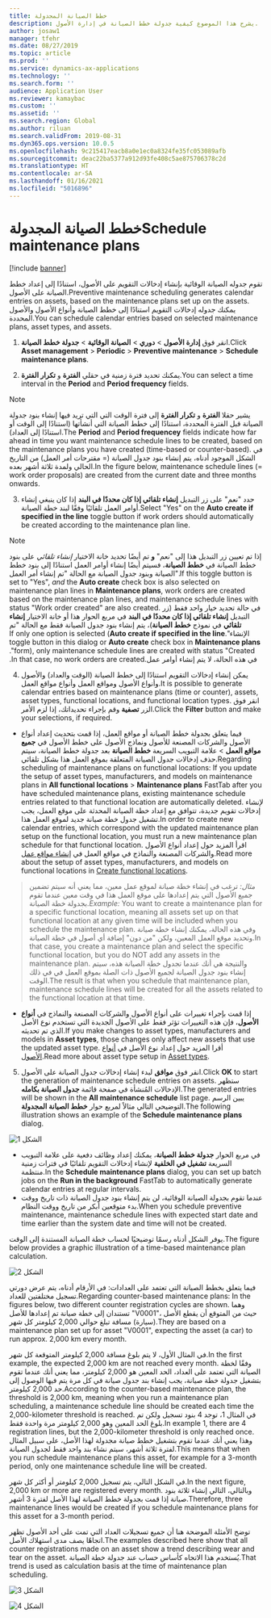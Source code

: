 ```yaml
---
title: خطط الصيانة المجدولة
description: يشرح هذا الموضوع كيفية جدولة خطط الصيانة في إدارة الأصول.
author: josaw1
manager: tfehr
ms.date: 08/27/2019
ms.topic: article
ms.prod: ''
ms.service: dynamics-ax-applications
ms.technology: ''
ms.search.form: ''
audience: Application User
ms.reviewer: kamaybac
ms.custom: ''
ms.assetid: ''
ms.search.region: Global
ms.author: riluan
ms.search.validFrom: 2019-08-31
ms.dyn365.ops.version: 10.0.5
ms.openlocfilehash: 9c215417eacb8a0e1ec0a8324fe35fc053089afb
ms.sourcegitcommit: deac22ba5377a912d93fe408c5ae875706378c2d
ms.translationtype: HT
ms.contentlocale: ar-SA
ms.lasthandoff: 01/16/2021
ms.locfileid: "5016896"
---
```

# <a name="schedule-maintenance-plans"></a><span data-ttu-id="27b28-103">خطط الصيانة المجدولة</span><span class="sxs-lookup"><span data-stu-id="27b28-103">Schedule maintenance plans</span></span>

[!include [banner](../../includes/banner.md)]

 

<span data-ttu-id="27b28-104">تقوم جدوله الصيانة الوقائية بإنشاء إدخالات التقويم على الأصول، استنادًا إلى إعداد خطط الصيانة على الأصول.</span><span class="sxs-lookup"><span data-stu-id="27b28-104">Preventive maintenance scheduling generates calendar entries on assets, based on the maintenance plans set up on the assets.</span></span> <span data-ttu-id="27b28-105">يمكنك جدوله إدخالات التقويم استنادًا إلى خطط الصيانة وأنواع الأصول والأصول المحددة.</span><span class="sxs-lookup"><span data-stu-id="27b28-105">You can schedule calendar entries based on selected maintenance plans, asset types, and assets.</span></span>

1. <span data-ttu-id="27b28-106">انقر فوق **إدارة الأصول** > **دوري** > **الصيانة الوقائية** > **جدولة خطط الصيانة**.</span><span class="sxs-lookup"><span data-stu-id="27b28-106">Click **Asset management** > **Periodic** > **Preventive maintenance** > **Schedule maintenance plans**.</span></span>

2. <span data-ttu-id="27b28-107">يمكنك تحديد فترة زمنية في حقلي **الفترة** و **تكرار الفترة**.</span><span class="sxs-lookup"><span data-stu-id="27b28-107">You can select a time interval in the **Period** and **Period frequency** fields.</span></span>

>[!NOTE]
><span data-ttu-id="27b28-108">يشير حقلا **الفترة** و **تكرار الفترة** إلى فترة الوقت التي التي تريد فيها إنشاء بنود جدولة الصيانة قبل الفترة المحددة، استنادًا إلى خطط الصيانة التي أنشأتها (استنادًا إلى الوقت أو استنادًا إلى العداد).</span><span class="sxs-lookup"><span data-stu-id="27b28-108">The **Period** and **Period frequencey** fields indicate how far ahead in time you want maintenance schedule lines to be created, based on the maintenance plans you have created (time-based or counter-based).</span></span> <span data-ttu-id="27b28-109">في الشكل الموجود أدناه، يتم إنشاء بنود جدول الصيانة (= مقترحات أمر العمل) من التاريخ الحالي ولمدة ثلاثة أشهر بعده.</span><span class="sxs-lookup"><span data-stu-id="27b28-109">In the figure below, maintenance schedule lines (= work order proposals) are created from the current date and three months onwards.</span></span>

3. <span data-ttu-id="27b28-110">حدد "نعم" على زر التبديل **إنشاء تلقائي إذا كان محددًا في البند** إذا كان ينبغي إنشاء أوامر العمل تلقائيًا وفقًا لبند خطة الصيانة.</span><span class="sxs-lookup"><span data-stu-id="27b28-110">Select "Yes" on the **Auto create if specified in the line** toggle button if work orders should automatically be created according to the maintenance plan line.</span></span>

>[!NOTE]
><span data-ttu-id="27b28-111">إذا تم تعيين زر التبديل هذا إلى "نعم" **و** تم أيضًا تحديد خانة الاختيار *إنشاء تلقائي* على بنود خطط الصيانة في **خطط الصيانة**، فسيتم أيضًا إنشاء أوامر العمل استنادًا إلى بنود خطط الصيانة وبنود جدول الصيانة مع الحالة "تم إنشاء أمر العمل".</span><span class="sxs-lookup"><span data-stu-id="27b28-111">If this toggle button is set to "Yes", *and* the **Auto create** check box is also selected on maintenance plan lines in **Maintenance plans**, work orders are created based on the maintenance plan lines, and maintenance schedule lines with status "Work order created" are also created.</span></span> <span data-ttu-id="27b28-112">في حالة تحديد خيار واحد فقط (زر التبديل **إنشاء تلقائي إذا كان محددًا في البند‬‏‫** في مربع الحوار هذا أو خانة الاختيار **إنشاء تلقائي** في نموذج **خطط الصيانة**)، يتم إنشاء بنود جدول الصيانة فقط مع الحالة "تم الإنشاء".</span><span class="sxs-lookup"><span data-stu-id="27b28-112">If only one option is selected (**Auto create if specified in the line** toggle button in this dialog or **Auto create** check box in **Maintenance plans** form), only maintenance schedule lines are created with status "Created".</span></span> <span data-ttu-id="27b28-113">في هذه الحالة، لا يتم إنشاء أوامر عمل.</span><span class="sxs-lookup"><span data-stu-id="27b28-113">In that case, no work orders are created.</span></span>

4. <span data-ttu-id="27b28-114">يمكن إنشاء إدخالات التقويم استنادًا إلى خطط الصيانة (الوقت والعداد) والأصول وأنواع الأصول ومواقع العمل وأنواع مواقع العمل.</span><span class="sxs-lookup"><span data-stu-id="27b28-114">It is possible to generate calendar entries based on maintenance plans (time or counter), assets, asset types, functional locations, and functional location types.</span></span> <span data-ttu-id="27b28-115">انقر فوق الزر **تصفية** وقم بإجراء تحديداتك، إذا لزم الأمر.</span><span class="sxs-lookup"><span data-stu-id="27b28-115">Click the **Filter** button and make your selections, if required.</span></span>

- <span data-ttu-id="27b28-116">فيما يتعلق بجدولة خطط الصيانة أو مواقع العمل، إذا قمت بتحديث إعداد أنواع الأصول والشركات المصنعة للأصول ونماذج الأصول على خطط الأصول في **جميع مواقع العمل** > علامة التبويب السريعة **خطط الصيانة** بعد جدولة خطط الصيانة، سيتم حذف إدخالات جدول الصيانة المتعلقة بموقع العمل هذا بشكل تلقائي.</span><span class="sxs-lookup"><span data-stu-id="27b28-116">Regarding scheduling of maintenance plans on functional locations: If you update the setup of asset types, manufacturers, and models on maintenance plans in **All functional locations** > **Maintenance plans** FastTab after you have scheduled maintenance plans, existing maintenance schedule entries related to that functional location are automatically deleted.</span></span> <span data-ttu-id="27b28-117">لإنشاء إدخالات تقويم جديدة، تتوافق مع إعداد خطة الصيانة المحدثة على موقع العمل، يجب تشغيل جدول خطة صيانة جديد لموقع العمل هذا.</span><span class="sxs-lookup"><span data-stu-id="27b28-117">In order to create new calendar entries, which correspond with the updated maintenance plan setup on the functional location, you must run a new maintenance plan schedule for that functional location.</span></span> <span data-ttu-id="27b28-118">اقرأ المزيد حول إعداد أنواع الأصول والشركات المصنعة والنماذج في مواقع العمل في [إنشاء مواقع عمل](../functional-locations/create-functional-locations.md).</span><span class="sxs-lookup"><span data-stu-id="27b28-118">Read more about the setup of asset types, manufacturers, and models on functional locations in [Create functional locations](../functional-locations/create-functional-locations.md).</span></span>

><span data-ttu-id="27b28-119">*مثال:* ترغب في إنشاء خطة صيانة لموقع عمل معين، مما يعني أنه سيتم تضمين جميع الأصول التي يتم إعدادها على موقع العمل هذا في وقت معين عندما تقوم بجدولة خطة الصيانة.</span><span class="sxs-lookup"><span data-stu-id="27b28-119">*Example:* You want to create a maintenance plan for a specific functional location, meaning all assets set up on that functional location at any given time will be included when you schedule the maintenance plan.</span></span> <span data-ttu-id="27b28-120">وفي هذه الحالة، يمكنك إنشاء خطة صيانة وتحديد موقع العمل المعين، ولكن "من دون" إضافة أي أصول في خطة الصيانة.</span><span class="sxs-lookup"><span data-stu-id="27b28-120">In that case, you create a maintenance plan and select the specific functional location, but you do NOT add any assets in the maintenance plan.</span></span> <span data-ttu-id="27b28-121">والنتيجة هي أنك عندما تجدول خطة الصيانة هذه، سيتم إنشاء بنود جدول الصيانة لجميع الأصول ذات الصلة بموقع العمل في في ذلك الوقت.</span><span class="sxs-lookup"><span data-stu-id="27b28-121">The result is that when you schedule that maintenance plan, maintenance schedule lines will be created for all the assets related to the functional location at that time.</span></span>

- <span data-ttu-id="27b28-122">إذا قمت بإجراء تغييرات على أنواع الأصول والشركات المصنعة والنماذج في **أنواع الأصول**، فإن هذه التغييرات تؤثر فقط على الأصول الجديدة التي تستخدم نوع الأصل الذي تم تحديثه.</span><span class="sxs-lookup"><span data-stu-id="27b28-122">If you make changes to asset types, manufacturers and models in **Asset types**, those changes only affect new assets that use the updated asset type.</span></span> <span data-ttu-id="27b28-123">أقرا المزيد حول إعداد نوع الأصل في [أنواع الأصول](../setup-for-objects/object-types.md).</span><span class="sxs-lookup"><span data-stu-id="27b28-123">Read more about asset type setup in [Asset types](../setup-for-objects/object-types.md).</span></span>  

5. <span data-ttu-id="27b28-124">انقر فوق **موافق** لبدء إنشاء إدخالات جدول الصيانة على الأصول.</span><span class="sxs-lookup"><span data-stu-id="27b28-124">Click **OK** to start the generation of maintenance schedule entries on assets.</span></span> <span data-ttu-id="27b28-125">ستظهر الإدخالات المُنشأة في صفحة قائمة **جدول الصيانة بكامله**.</span><span class="sxs-lookup"><span data-stu-id="27b28-125">The generated entries will be shown in the **All maintenance schedule** list page.</span></span> <span data-ttu-id="27b28-126">يبين الرسم التوضيحي التالي مثالاً لمربع حوار **‏‫خطط الصيانة المجدولة‬**.</span><span class="sxs-lookup"><span data-stu-id="27b28-126">The following illustration shows an example of the **Schedule maintenance plans** dialog.</span></span>

![الشكل 1](media/09-preventive-maintenance.png)

- <span data-ttu-id="27b28-128">في مربع الحوار **جدولة خطط الصيانة**، يمكنك إعداد وظائف دفعية على علامة التبويب السريعة **تشغيل في الخلفية** لإنشاء إدخالات التقويم تلقائيًا في فترات زمنية منتظمة.</span><span class="sxs-lookup"><span data-stu-id="27b28-128">In the **Schedule maintenance plans** dialog, you can set up batch jobs on the **Run in the background** FastTab to automatically generate calendar entries at regular intervals.</span></span>  
- <span data-ttu-id="27b28-129">عندما تقوم بجدولة الصيانة الوقائية، لن يتم إنشاء بنود جدول الصيانة ذات تاريخ ووقت بدء متوقعين أبكر من تاريخ ووقت النظام.</span><span class="sxs-lookup"><span data-stu-id="27b28-129">When you schedule preventive maintenance, maintenance schedule lines with expected start date and time earlier than the system date and time will not be created.</span></span>  

<span data-ttu-id="27b28-130">يوفر الشكل أدناه رسمًا توضيحيًا لحساب خطة الصيانة المستندة إلى الوقت.</span><span class="sxs-lookup"><span data-stu-id="27b28-130">The figure below provides a graphic illustration of a time-based maintenance plan calculation.</span></span>  

![الشكل 2](media/10-preventive-maintenance.jpg)

<span data-ttu-id="27b28-132">فيما يتعلق بخطط الصيانة التي تعتمد على العدادات: في الأرقام أدناه، يتم عرض دورتي تسجيل مختلفتين للعداد.</span><span class="sxs-lookup"><span data-stu-id="27b28-132">Regarding counter-based maintenance plans: In the figures below, two different counter registration cycles are shown.</span></span> <span data-ttu-id="27b28-133">وهما تستندان إلى خطة صيانة تم إعدادها للأصل "V0001"، حيث من المتوقع أن يقطع الأصل (سيارة) مسافة تبلغ حوالي 2,000 كيلومتر كل شهر.</span><span class="sxs-lookup"><span data-stu-id="27b28-133">They are based on a maintenance plan set up for asset "V0001", expecting the asset (a car) to run approx. 2,000 km every month.</span></span>

<span data-ttu-id="27b28-134">في المثال الأول، لا يتم بلوغ مسافة 2,000 كيلومتر المتوقعة كل شهر.</span><span class="sxs-lookup"><span data-stu-id="27b28-134">In the first example, the expected 2,000 km are not reached every month.</span></span> <span data-ttu-id="27b28-135">وفقًا لخطة الصيانة التي تعتمد على العداد، الحد المعين هو 2,000 كيلومتر، مما يعني أنك عندما تقوم بتشغيل جدولة خطة صيانة، يجب إنشاء بند جدول صيانة في كل مرة يتم فيها الوصول إلى حد 2,000 كيلومتر.</span><span class="sxs-lookup"><span data-stu-id="27b28-135">According to the counter-based maintenance plan, the threshold is 2,000 km, meaning when you run a maintenance plan scheduling, a maintenance schedule line should be created each time the 2,000-kilometer threshold is reached.</span></span> <span data-ttu-id="27b28-136">في المثال 1، توجد 4 بنود تسجيل ولكن تم بلوغ الحد المعين وهو 2,000 كيلومتر مرة واحدة فقط.</span><span class="sxs-lookup"><span data-stu-id="27b28-136">In example 1, there are 4 registration lines, but the 2,000-kilometer threshold is only reached once.</span></span> <span data-ttu-id="27b28-137">وهذا يعني أنك عندما تقوم بتشغيل خطط صيانة مجدولة لهذا الأصل، على سبيل المثال لفترة ثلاثة أشهر، سيتم نشاء بند واحد فقط لجدول الصيانة.</span><span class="sxs-lookup"><span data-stu-id="27b28-137">This means that when you run schedule maintenance plans this asset, for example for a 3-month period, only one maintenance schedule line will be created.</span></span>

<span data-ttu-id="27b28-138">في الشكل التالي، يتم تسجيل 2,000 كيلومتر أو أكثر كل شهر.</span><span class="sxs-lookup"><span data-stu-id="27b28-138">In the next figure, 2,000 km or more are registered every month.</span></span> <span data-ttu-id="27b28-139">وبالتالي، التالي إنشاء ثلاثة بنود صيانة إذا قمت بجدولة خطط الصيانة لهذا الأصل لفترة 3 أشهر.</span><span class="sxs-lookup"><span data-stu-id="27b28-139">Therefore, three maintenance lines would be created if you schedule maintenance plans for this asset for a 3-month period.</span></span> 

<span data-ttu-id="27b28-140">توضح الأمثلة الموضحة هنا أن جميع تسجيلات العداد التي تمت على أحد الأصول تظهر اتجاهًا يصف مدى استهلاك الأصل.</span><span class="sxs-lookup"><span data-stu-id="27b28-140">The examples described here show that all counter registrations made on an asset show a trend describing wear and tear on the asset.</span></span> <span data-ttu-id="27b28-141">يُستخدم هذا الاتجاه كأساس حساب عند جدولة خطة الصيانة.</span><span class="sxs-lookup"><span data-stu-id="27b28-141">That trend is used as calculation basis at the time of maintenance plan scheduling.</span></span>

![الشكل 3](media/11-preventive-maintenance.png)

![الشكل 4](media/12-preventive-maintenance.png)

